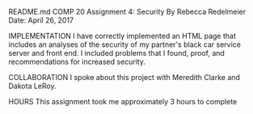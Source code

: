 README.md
COMP 20 Assignment 4: Security
By Rebecca Redelmeier
Date: April 26, 2017

IMPLEMENTATION
I have correctly implemented an HTML page that includes an analyses of the security of my partner's black car service server and front end. I included problems that I found, proof, and recommendations for increased security.

COLLABORATION
I spoke about this project with Meredith Clarke and Dakota LeRoy.

HOURS
This assignment took me approximately 3 hours to complete